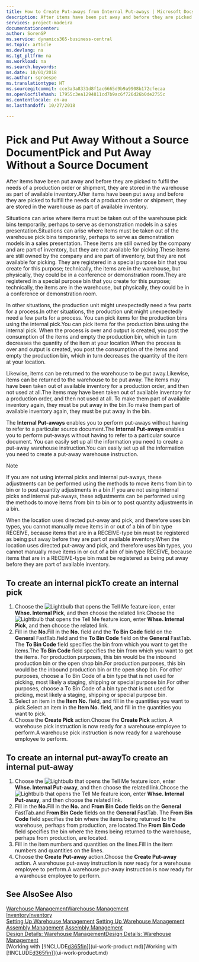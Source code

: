 ```yaml
---
title: How to Create Put-aways from Internal Put-aways | Microsoft Docs
description: After items have been put away and before they are picked to fulfil the needs of a production order or shipment, they are stored in the warehouse as part of available inventory.
services: project-madeira
documentationcenter: 
author: SorenGP
ms.service: dynamics365-business-central
ms.topic: article
ms.devlang: na
ms.tgt_pltfrm: na
ms.workload: na
ms.search.keywords: 
ms.date: 10/01/2018
ms.author: sgroespe
ms.translationtype: HT
ms.sourcegitcommit: cce3a3a8331d8f1ac6665d9b9a9908b172cfecaa
ms.openlocfilehash: 17955c3ea1294811cd7b9ac6f726d26b0de2755c
ms.contentlocale: en-au
ms.lasthandoff: 10/27/2018

---
```

# <a name="pick-and-put-away-without-a-source-document"></a><span data-ttu-id="f713c-103">Pick and Put Away Without a Source Document</span><span class="sxs-lookup"><span data-stu-id="f713c-103">Pick and Put Away Without a Source Document</span></span>
<span data-ttu-id="f713c-104">After items have been put away and before they are picked to fulfil the needs of a production order or shipment, they are stored in the warehouse as part of available inventory.</span><span class="sxs-lookup"><span data-stu-id="f713c-104">After items have been put away and before they are picked to fulfill the needs of a production order or shipment, they are stored in the warehouse as part of available inventory.</span></span>  

<span data-ttu-id="f713c-105">Situations can arise where items must be taken out of the warehouse pick bins temporarily, perhaps to serve as demonstration models in a sales presentation.</span><span class="sxs-lookup"><span data-stu-id="f713c-105">Situations can arise where items must be taken out of the warehouse pick bins temporarily, perhaps to serve as demonstration models in a sales presentation.</span></span> <span data-ttu-id="f713c-106">These items are still owned by the company and are part of inventory, but they are not available for picking.</span><span class="sxs-lookup"><span data-stu-id="f713c-106">These items are still owned by the company and are part of inventory, but they are not available for picking.</span></span> <span data-ttu-id="f713c-107">They are registered in a special purpose bin that you create for this purpose; technically, the items are in the warehouse, but physically, they could be in a conference or demonstration room.</span><span class="sxs-lookup"><span data-stu-id="f713c-107">They are registered in a special purpose bin that you create for this purpose; technically, the items are in the warehouse, but physically, they could be in a conference or demonstration room.</span></span>  

<span data-ttu-id="f713c-108">In other situations, the production unit might unexpectedly need a few parts for a process.</span><span class="sxs-lookup"><span data-stu-id="f713c-108">In other situations, the production unit might unexpectedly need a few parts for a process.</span></span> <span data-ttu-id="f713c-109">You can pick items for the production bins using the internal pick.</span><span class="sxs-lookup"><span data-stu-id="f713c-109">You can pick items for the production bins using the internal pick.</span></span> <span data-ttu-id="f713c-110">When the process is over and output is created, you post the consumption of the items and empty the production bin, which in turn decreases the quantity of the item at your location.</span><span class="sxs-lookup"><span data-stu-id="f713c-110">When the process is over and output is created, you post the consumption of the items and empty the production bin, which in turn decreases the quantity of the item at your location.</span></span>  

<span data-ttu-id="f713c-111">Likewise, items can be returned to the warehouse to be put away.</span><span class="sxs-lookup"><span data-stu-id="f713c-111">Likewise, items can be returned to the warehouse to be put away.</span></span> <span data-ttu-id="f713c-112">The items may have been taken out of available inventory for a production order, and then not used at all.</span><span class="sxs-lookup"><span data-stu-id="f713c-112">The items may have been taken out of available inventory for a production order, and then not used at all.</span></span> <span data-ttu-id="f713c-113">To make them part of available inventory again, they must be put away in the bin.</span><span class="sxs-lookup"><span data-stu-id="f713c-113">To make them part of available inventory again, they must be put away in the bin.</span></span>  

<span data-ttu-id="f713c-114">The **Internal Put-aways** enables you to perform put-aways without having to refer to a particular source document.</span><span class="sxs-lookup"><span data-stu-id="f713c-114">The **Internal Put-aways** enables you to perform put-aways without having to refer to a particular source document.</span></span> <span data-ttu-id="f713c-115">You can easily set up all the information you need to create a put-away warehouse instruction.</span><span class="sxs-lookup"><span data-stu-id="f713c-115">You can easily set up all the information you need to create a put-away warehouse instruction.</span></span>  

> [!NOTE]  
>  <span data-ttu-id="f713c-116">If you are not using internal picks and internal put-aways, these adjustments can be performed using the methods to move items from bin to bin or to post quantity adjustments in a bin.</span><span class="sxs-lookup"><span data-stu-id="f713c-116">If you are not using internal picks and internal put-aways, these adjustments can be performed using the methods to move items from bin to bin or to post quantity adjustments in a bin.</span></span>  
>   
>  <span data-ttu-id="f713c-117">When the location uses directed put-away and pick, and therefore uses bin types, you cannot manually move items in or out of a bin of bin type RECEIVE, because items that are in a RECEIVE-type bin must be registered as being put away before they are part of available inventory.</span><span class="sxs-lookup"><span data-stu-id="f713c-117">When the location uses directed put-away and pick, and therefore uses bin types, you cannot manually move items in or out of a bin of bin type RECEIVE, because items that are in a RECEIVE-type bin must be registered as being put away before they are part of available inventory.</span></span>  

## <a name="to-create-an-internal-pick"></a><span data-ttu-id="f713c-118">To create an internal pick</span><span class="sxs-lookup"><span data-stu-id="f713c-118">To create an internal pick</span></span>  
1.  <span data-ttu-id="f713c-119">Choose the ![Lightbulb that opens the Tell Me feature](media/ui-search/search_small.png "Tell me what you want to do") icon, enter **Whse. Internal Pick**, and then choose the related link.</span><span class="sxs-lookup"><span data-stu-id="f713c-119">Choose the ![Lightbulb that opens the Tell Me feature](media/ui-search/search_small.png "Tell me what you want to do") icon, enter **Whse. Internal Pick**, and then choose the related link.</span></span>  
2.  <span data-ttu-id="f713c-120">Fill in the **No.**</span><span class="sxs-lookup"><span data-stu-id="f713c-120">Fill in the **No.**</span></span> <span data-ttu-id="f713c-121">field and the **To Bin Code** field on the **General** FastTab.</span><span class="sxs-lookup"><span data-stu-id="f713c-121">field and the **To Bin Code** field on the **General** FastTab.</span></span> <span data-ttu-id="f713c-122">The **To Bin Code** field specifies the bin from which you want to get the items.</span><span class="sxs-lookup"><span data-stu-id="f713c-122">The **To Bin Code** field specifies the bin from which you want to get the items.</span></span> <span data-ttu-id="f713c-123">For production purposes, this bin would be the inbound production bin or the open shop bin.</span><span class="sxs-lookup"><span data-stu-id="f713c-123">For production purposes, this bin would be the inbound production bin or the open shop bin.</span></span> <span data-ttu-id="f713c-124">For other purposes, choose a To Bin Code of a bin type that is not used for picking, most likely a staging, shipping or special purpose bin.</span><span class="sxs-lookup"><span data-stu-id="f713c-124">For other purposes, choose a To Bin Code of a bin type that is not used for picking, most likely a staging, shipping or special purpose bin.</span></span>  
3.  <span data-ttu-id="f713c-125">Select an item in the **Item No.** field, and fill in the quantities you want to pick.</span><span class="sxs-lookup"><span data-stu-id="f713c-125">Select an item in the **Item No.** field, and fill in the quantities you want to pick.</span></span>  
4. <span data-ttu-id="f713c-126">Choose the **Create Pick** action.</span><span class="sxs-lookup"><span data-stu-id="f713c-126">Choose the **Create Pick** action.</span></span> <span data-ttu-id="f713c-127">A warehouse pick instruction is now ready for a warehouse employee to perform.</span><span class="sxs-lookup"><span data-stu-id="f713c-127">A warehouse pick instruction is now ready for a warehouse employee to perform.</span></span>  

## <a name="to-create-an-internal-put-away"></a><span data-ttu-id="f713c-128">To create an internal put-away</span><span class="sxs-lookup"><span data-stu-id="f713c-128">To create an internal put-away</span></span>  
1.  <span data-ttu-id="f713c-129">Choose the ![Lightbulb that opens the Tell Me feature](media/ui-search/search_small.png "Tell me what you want to do") icon, enter **Whse. Internal Put-away**, and then choose the related link.</span><span class="sxs-lookup"><span data-stu-id="f713c-129">Choose the ![Lightbulb that opens the Tell Me feature](media/ui-search/search_small.png "Tell me what you want to do") icon, enter **Whse. Internal Put-away**, and then choose the related link.</span></span>  
2.  <span data-ttu-id="f713c-130">Fill in the **No.**</span><span class="sxs-lookup"><span data-stu-id="f713c-130">Fill in the **No.**</span></span> <span data-ttu-id="f713c-131">and **From Bin Code** fields on the **General** FastTab.</span><span class="sxs-lookup"><span data-stu-id="f713c-131">and **From Bin Code** fields on the **General** FastTab.</span></span> <span data-ttu-id="f713c-132">The **From Bin Code** field specifies the bin where the items being returned to the warehouse, perhaps from production, are located.</span><span class="sxs-lookup"><span data-stu-id="f713c-132">The **From Bin Code** field specifies the bin where the items being returned to the warehouse, perhaps from production, are located.</span></span>  
3.  <span data-ttu-id="f713c-133">Fill in the item numbers and quantities on the lines.</span><span class="sxs-lookup"><span data-stu-id="f713c-133">Fill in the item numbers and quantities on the lines.</span></span>  
4.  <span data-ttu-id="f713c-134">Choose the **Create Put-away** action.</span><span class="sxs-lookup"><span data-stu-id="f713c-134">Choose the **Create Put-away** action.</span></span> <span data-ttu-id="f713c-135">A warehouse put-away instruction is now ready for a warehouse employee to perform.</span><span class="sxs-lookup"><span data-stu-id="f713c-135">A warehouse put-away instruction is now ready for a warehouse employee to perform.</span></span>  

## <a name="see-also"></a><span data-ttu-id="f713c-136">See Also</span><span class="sxs-lookup"><span data-stu-id="f713c-136">See Also</span></span>  
[<span data-ttu-id="f713c-137">Warehouse Management</span><span class="sxs-lookup"><span data-stu-id="f713c-137">Warehouse Management</span></span>](warehouse-manage-warehouse.md)  
[<span data-ttu-id="f713c-138">Inventory</span><span class="sxs-lookup"><span data-stu-id="f713c-138">Inventory</span></span>](inventory-manage-inventory.md)  
<span data-ttu-id="f713c-139">[Setting Up Warehouse Management](warehouse-setup-warehouse.md)   </span><span class="sxs-lookup"><span data-stu-id="f713c-139">[Setting Up Warehouse Management](warehouse-setup-warehouse.md)   </span></span>  
<span data-ttu-id="f713c-140">[Assembly Management](assembly-assemble-items.md)  </span><span class="sxs-lookup"><span data-stu-id="f713c-140">[Assembly Management](assembly-assemble-items.md)  </span></span>  
[<span data-ttu-id="f713c-141">Design Details: Warehouse Management</span><span class="sxs-lookup"><span data-stu-id="f713c-141">Design Details: Warehouse Management</span></span>](design-details-warehouse-management.md)  
<span data-ttu-id="f713c-142">[Working with [!INCLUDE[d365fin](includes/d365fin_md.md)]](ui-work-product.md)</span><span class="sxs-lookup"><span data-stu-id="f713c-142">[Working with [!INCLUDE[d365fin](includes/d365fin_md.md)]](ui-work-product.md)</span></span>

